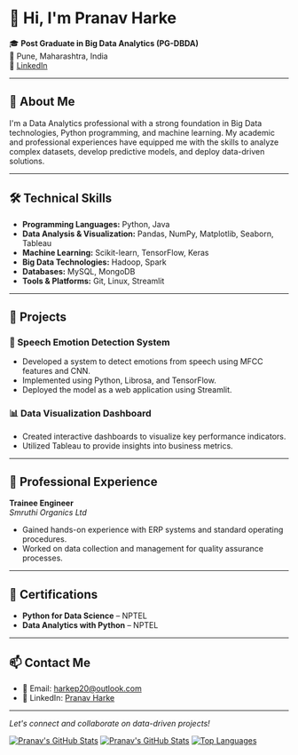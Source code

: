 # 👋 Hi, I'm Pranav Harke

🎓 **Post Graduate in Big Data Analytics (PG-DBDA)**  
📍 Pune, Maharashtra, India  
🔗 [LinkedIn](https://in.linkedin.com/in/pranav-harke-84a1581a1)

---

## 🚀 About Me

I'm a Data Analytics professional with a strong foundation in Big Data technologies, Python programming, and machine learning. My academic and professional experiences have equipped me with the skills to analyze complex datasets, develop predictive models, and deploy data-driven solutions.

---

## 🛠️ Technical Skills

- **Programming Languages:** Python, Java
- **Data Analysis & Visualization:** Pandas, NumPy, Matplotlib, Seaborn, Tableau
- **Machine Learning:** Scikit-learn, TensorFlow, Keras
- **Big Data Technologies:** Hadoop, Spark
- **Databases:** MySQL, MongoDB
- **Tools & Platforms:** Git, Linux, Streamlit

---

## 📂 Projects

### 🎤 Speech Emotion Detection System
- Developed a system to detect emotions from speech using MFCC features and CNN.
- Implemented using Python, Librosa, and TensorFlow.
- Deployed the model as a web application using Streamlit.

### 📊 Data Visualization Dashboard
- Created interactive dashboards to visualize key performance indicators.
- Utilized Tableau to provide insights into business metrics.

---

## 🏢 Professional Experience

**Trainee Engineer**  
*Smruthi Organics Ltd*  
- Gained hands-on experience with ERP systems and standard operating procedures.
- Worked on data collection and management for quality assurance processes.

---

## 📜 Certifications

- **Python for Data Science** – NPTEL
- **Data Analytics with Python** – NPTEL

---

## 📫 Contact Me

- 📧 Email: [harkep20@outlook.com](mailto:harkep20@outlook.com)
- 💼 LinkedIn: [Pranav Harke](https://in.linkedin.com/in/pranav-harke-84a1581a1)

---

*Let's connect and collaborate on data-driven projects!*

[![Pranav's GitHub Stats](https://github-readme-stats.vercel.app/api?username=pranavharke&show_icons=true&theme=radical)](https://github.com/anuraghazra/github-readme-stats)
[![Pranav's GitHub Stats](https://github-readme-stats.vercel.app/api?username=pranavharke&show_icons=true&theme=radical)](https://github.com/anuraghazra/github-readme-stats)
[![Top Languages](https://github-readme-stats.vercel.app/api/top-langs/?username=pranavharke&layout=compact&theme=radical)](https://github.com/anuraghazra/github-readme-stats)



